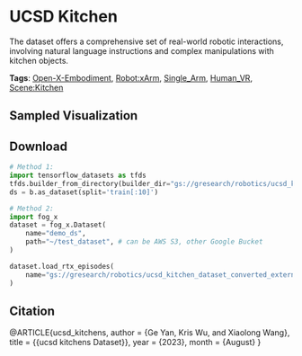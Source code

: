 # UCSD Kitchen

The dataset offers a comprehensive set of real-world robotic interactions, involving natural language instructions and complex manipulations with kitchen objects.

**Tags**: [Open-X-Embodiment](https://github.com/KeplerC/oed-playground/tree/main/pages/tags/Open-X-Embodiment.md), [Robot:xArm](https://github.com/KeplerC/oed-playground/tree/main/pages/tags/Robot:xArm.md), [Single_Arm](https://github.com/KeplerC/oed-playground/tree/main/pages/tags/Single_Arm.md), [Human_VR](https://github.com/KeplerC/oed-playground/tree/main/pages/tags/Human_VR.md), [Scene:Kitchen](https://github.com/KeplerC/oed-playground/tree/main/pages/tags/Scene:Kitchen.md)

## Sampled Visualization



## Download


```python
# Method 1: 
import tensorflow_datasets as tfds
tfds.builder_from_directory(builder_dir="gs://gresearch/robotics/ucsd_kitchen_dataset_converted_externally_to_rlds/0.1.0")
ds = b.as_dataset(split='train[:10]')

# Method 2:
import fog_x
dataset = fog_x.Dataset(
    name="demo_ds",
    path="~/test_dataset", # can be AWS S3, other Google Bucket
)  

dataset.load_rtx_episodes(
    name="gs://gresearch/robotics/ucsd_kitchen_dataset_converted_externally_to_rlds/0.1.0",
)
```


## Citation

@ARTICLE{ucsd_kitchens,
  author = {Ge Yan, Kris Wu, and Xiaolong Wang},
  title = {{ucsd kitchens Dataset}},
  year = {2023},
  month = {August}
}
